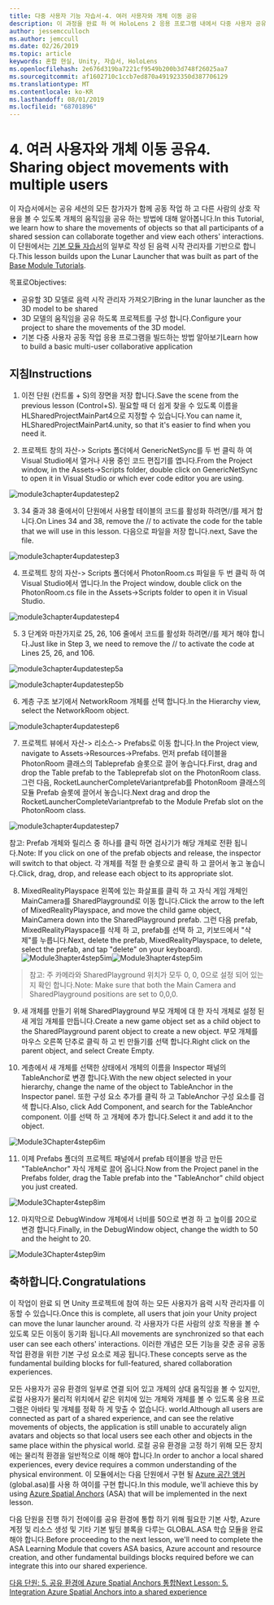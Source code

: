 ```yaml
---
title: 다중 사용자 기능 자습서-4. 여러 사용자와 개체 이동 공유
description: 이 과정을 완료 하 여 HoloLens 2 응용 프로그램 내에서 다중 사용자 공유 환경을 구현 하는 방법을 알아보세요.
author: jessemcculloch
ms.author: jemccull
ms.date: 02/26/2019
ms.topic: article
keywords: 혼합 현실, Unity, 자습서, HoloLens
ms.openlocfilehash: 2e676d319ba7221cf9549b200b3d748f26025aa7
ms.sourcegitcommit: af1602710c1ccb7ed870a491923350d387706129
ms.translationtype: MT
ms.contentlocale: ko-KR
ms.lasthandoff: 08/01/2019
ms.locfileid: "68701896"
---
```

# <a name="4-sharing-object-movements-with-multiple-users"></a><span data-ttu-id="e89a5-105">4. 여러 사용자와 개체 이동 공유</span><span class="sxs-lookup"><span data-stu-id="e89a5-105">4. Sharing object movements with multiple users</span></span>

<span data-ttu-id="e89a5-106">이 자습서에서는 공유 세션의 모든 참가자가 함께 공동 작업 하 고 다른 사람의 상호 작용을 볼 수 있도록 개체의 움직임을 공유 하는 방법에 대해 알아봅니다.</span><span class="sxs-lookup"><span data-stu-id="e89a5-106">In this Tutorial, we learn how to share the movements of objects so that all participants of a shared session can collaborate together and view each others' interactions.</span></span> <span data-ttu-id="e89a5-107">이 단원에서는 [기본 모듈 자습서](mrlearning-base.md)의 일부로 작성 된 음력 시작 관리자를 기반으로 합니다.</span><span class="sxs-lookup"><span data-stu-id="e89a5-107">This lesson builds upon the Lunar Launcher that was built as part of the [Base Module Tutorials](mrlearning-base.md).</span></span>

<span data-ttu-id="e89a5-108">목표로</span><span class="sxs-lookup"><span data-stu-id="e89a5-108">Objectives:</span></span>

- <span data-ttu-id="e89a5-109">공유할 3D 모델로 음력 시작 관리자 가져오기</span><span class="sxs-lookup"><span data-stu-id="e89a5-109">Bring in the lunar launcher as the 3D model to be shared</span></span>
- <span data-ttu-id="e89a5-110">3D 모델의 움직임을 공유 하도록 프로젝트를 구성 합니다.</span><span class="sxs-lookup"><span data-stu-id="e89a5-110">Configure your project to share the movements of the 3D model.</span></span>
- <span data-ttu-id="e89a5-111">기본 다중 사용자 공동 작업 응용 프로그램을 빌드하는 방법 알아보기</span><span class="sxs-lookup"><span data-stu-id="e89a5-111">Learn how to build a basic multi-user collaborative application</span></span>

## <a name="instructions"></a><span data-ttu-id="e89a5-112">지침</span><span class="sxs-lookup"><span data-stu-id="e89a5-112">Instructions</span></span>


1. <span data-ttu-id="e89a5-113">이전 단원 (컨트롤 + S)의 장면을 저장 합니다.</span><span class="sxs-lookup"><span data-stu-id="e89a5-113">Save the scene from the previous lesson (Control+S).</span></span> <span data-ttu-id="e89a5-114">필요할 때 더 쉽게 찾을 수 있도록 이름을 HLSharedProjectMainPart4으로 지정할 수 있습니다.</span><span class="sxs-lookup"><span data-stu-id="e89a5-114">You can name it, HLSharedProjectMainPart4.unity, so that it's easier to find when you need it.</span></span>

2. <span data-ttu-id="e89a5-115">프로젝트 창의 자산-> Scripts 폴더에서 GenericNetSync를 두 번 클릭 하 여 Visual Studio에서 열거나 사용 중인 코드 편집기를 엽니다.</span><span class="sxs-lookup"><span data-stu-id="e89a5-115">From the Project window, in the Assets->Scripts folder, double click on GenericNetSync to open it in Visual Studio or which ever code editor you are using.</span></span>  

![module3chapter4updatestep2](images/module3chapter4updatestep2.png)

3. <span data-ttu-id="e89a5-117">34 줄과 38 줄에서이 단원에서 사용할 테이블의 코드를 활성화 하려면//를 제거 합니다.</span><span class="sxs-lookup"><span data-stu-id="e89a5-117">On Lines 34 and 38, remove the // to activate the code for the table that we will use in this lesson.</span></span> <span data-ttu-id="e89a5-118">다음으로 파일을 저장 합니다.</span><span class="sxs-lookup"><span data-stu-id="e89a5-118">next, Save the file.</span></span> 

![module3chapter4updatestep3](images/module3chapter4updatestep3.png)

4. <span data-ttu-id="e89a5-120">프로젝트 창의 자산-> Scripts 폴더에서 PhotonRoom.cs 파일을 두 번 클릭 하 여 Visual Studio에서 엽니다.</span><span class="sxs-lookup"><span data-stu-id="e89a5-120">In the Project window, double click on the PhotonRoom.cs file in the Assets->Scripts folder to open it in Visual Studio.</span></span> 

![module3chapter4updatestep4](images/module3chapter4updatestep4.png)

5. <span data-ttu-id="e89a5-122">3 단계와 마찬가지로 25, 26, 106 줄에서 코드를 활성화 하려면//를 제거 해야 합니다.</span><span class="sxs-lookup"><span data-stu-id="e89a5-122">Just like in Step 3, we need to remove the // to activate the code at Lines 25, 26, and 106.</span></span>

![module3chapter4updatestep5a](images/module3chapter4updatestep5a.png) 

![module3chapter4updatestep5b](images/module3chapter4updatestep5b.png)

6. <span data-ttu-id="e89a5-125">계층 구조 보기에서 NetworkRoom 개체를 선택 합니다.</span><span class="sxs-lookup"><span data-stu-id="e89a5-125">In the Hierarchy view, select the NetworkRoom object.</span></span>

![module3chapter4updatestep6](images/module3chapter4updatestep6.png)

7. <span data-ttu-id="e89a5-127">프로젝트 뷰에서 자산-> 리소스-> Prefabs로 이동 합니다.</span><span class="sxs-lookup"><span data-stu-id="e89a5-127">In the Project view, navigate to Assets->Resources->Prefabs.</span></span> <span data-ttu-id="e89a5-128">먼저 prefab 테이블을 PhotonRoom 클래스의 Tableprefab 슬롯으로 끌어 놓습니다.</span><span class="sxs-lookup"><span data-stu-id="e89a5-128">First, drag and drop the Table prefab to the Tableprefab slot on the PhotonRoom class.</span></span> <span data-ttu-id="e89a5-129">그런 다음, RocketLauncherCompleteVariantprefab를 PhotonRoom 클래스의 모듈 Prefab 슬롯에 끌어서 놓습니다.</span><span class="sxs-lookup"><span data-stu-id="e89a5-129">Next drag and drop the RocketLauncherCompleteVariantprefab to the Module Prefab slot on the PhotonRoom class.</span></span>

![module3chapter4updatestep7](images/module3chapter4updatestep7.png)

   <span data-ttu-id="e89a5-131">참고: Prefab 개체와 릴리스 중 하나를 클릭 하면 검사기가 해당 개체로 전환 됩니다.</span><span class="sxs-lookup"><span data-stu-id="e89a5-131">Note: If you click on one of the prefab objects and release, the inspector will switch to that object.</span></span> <span data-ttu-id="e89a5-132">각 개체를 적절 한 슬롯으로 클릭 하 고 끌어서 놓고 놓습니다.</span><span class="sxs-lookup"><span data-stu-id="e89a5-132">Click, drag, drop, and release each object to its appropriate slot.</span></span>

8. <span data-ttu-id="e89a5-133">MixedRealityPlayspace 왼쪽에 있는 화살표를 클릭 하 고 자식 게임 개체인 MainCamera를 SharedPlayground로 이동 합니다.</span><span class="sxs-lookup"><span data-stu-id="e89a5-133">Click the arrow to the left of MixedRealityPlayspace, and move the child game object, MainCamera down into the SharedPlayground prefab.</span></span> <span data-ttu-id="e89a5-134">그런 다음 prefab, MixedRealityPlayspace를 삭제 하 고, prefab를 선택 하 고, 키보드에서 "삭제"를 누릅니다.</span><span class="sxs-lookup"><span data-stu-id="e89a5-134">Next, delete the prefab, MixedRealityPlayspace, to delete, select the prefab, and tap "delete" on your keyboard).</span></span>
<span data-ttu-id="e89a5-135">![Module3hapter4step5im](images/module3chapter4step5im.PNG)</span><span class="sxs-lookup"><span data-stu-id="e89a5-135">![Module3hapter4step5im](images/module3chapter4step5im.PNG)</span></span>

><span data-ttu-id="e89a5-136">참고:  주 카메라와 SharedPlayground 위치가 모두 0, 0, 0으로 설정 되어 있는지 확인 합니다.</span><span class="sxs-lookup"><span data-stu-id="e89a5-136">Note:  Make sure that both the Main Camera and SharedPlayground positions are set to 0,0,0.</span></span>
>

9. <span data-ttu-id="e89a5-137">새 개체를 만들기 위해 SharedPlayground 부모 개체에 대 한 자식 개체로 설정 된 새 게임 개체를 만듭니다.</span><span class="sxs-lookup"><span data-stu-id="e89a5-137">Create a new game object set as a child object to the SharedPlayground parent object to create a new object.</span></span> <span data-ttu-id="e89a5-138">부모 개체를 마우스 오른쪽 단추로 클릭 하 고 빈 만들기를 선택 합니다.</span><span class="sxs-lookup"><span data-stu-id="e89a5-138">Right click on the parent object, and select Create Empty.</span></span> 

10. <span data-ttu-id="e89a5-139">계층에서 새 개체를 선택한 상태에서 개체의 이름을 Inspector 패널의 TableAnchor로 변경 합니다.</span><span class="sxs-lookup"><span data-stu-id="e89a5-139">With the new object selected in your hierarchy, change the name of the object to TableAnchor in the Inspector panel.</span></span> <span data-ttu-id="e89a5-140">또한 구성 요소 추가를 클릭 하 고 TableAnchor 구성 요소를 검색 합니다.</span><span class="sxs-lookup"><span data-stu-id="e89a5-140">Also, click Add Component, and search for the TableAnchor component.</span></span> <span data-ttu-id="e89a5-141">이를 선택 하 고 개체에 추가 합니다.</span><span class="sxs-lookup"><span data-stu-id="e89a5-141">Select it and add it to the object.</span></span> 

![Module3Chapter4step6im](images/module3chapter4step7im.PNG)

11. <span data-ttu-id="e89a5-143">이제 Prefabs 폴더의 프로젝트 패널에서 prefab 테이블을 방금 만든 "TableAnchor" 자식 개체로 끌어 옵니다.</span><span class="sxs-lookup"><span data-stu-id="e89a5-143">Now from the Project panel in the Prefabs folder, drag the Table prefab into the "TableAnchor" child object you just created.</span></span>

![Module3Chapter4step8im](images/module3chapter4step8im.PNG)

12. <span data-ttu-id="e89a5-145">마지막으로 DebugWindow 개체에서 너비를 50으로 변경 하 고 높이를 20으로 변경 합니다.</span><span class="sxs-lookup"><span data-stu-id="e89a5-145">Finally, in the DebugWindow object, change the width to 50 and the height to 20.</span></span>

![Module3Chapter4step9im](images/module3chapter4step11im.PNG)

## <a name="congratulations"></a><span data-ttu-id="e89a5-147">축하합니다.</span><span class="sxs-lookup"><span data-stu-id="e89a5-147">Congratulations</span></span>


<span data-ttu-id="e89a5-148">이 작업이 완료 되 면 Unity 프로젝트에 참여 하는 모든 사용자가 음력 시작 관리자를 이동할 수 있습니다.</span><span class="sxs-lookup"><span data-stu-id="e89a5-148">Once this is complete, all users that join your Unity project can move the lunar launcher around.</span></span> <span data-ttu-id="e89a5-149">각 사용자가 다른 사람의 상호 작용을 볼 수 있도록 모든 이동이 동기화 됩니다.</span><span class="sxs-lookup"><span data-stu-id="e89a5-149">All movements are synchronized so that each user can see each others' interactions.</span></span> <span data-ttu-id="e89a5-150">이러한 개념은 모든 기능을 갖춘 공유 공동 작업 환경을 위한 기본 구성 요소로 제공 됩니다.</span><span class="sxs-lookup"><span data-stu-id="e89a5-150">These concepts serve as the fundamental building blocks for full-featured, shared collaboration experiences.</span></span> 

<span data-ttu-id="e89a5-151">모든 사용자가 공유 환경의 일부로 연결 되어 있고 개체의 상대 움직임을 볼 수 있지만, 로컬 사용자가 물리적 위치에서 같은 위치에 있는 개체와 개체를 볼 수 있도록 응용 프로그램은 아바타 및 개체를 정확 하 게 맞출 수 없습니다. world.</span><span class="sxs-lookup"><span data-stu-id="e89a5-151">Although all users are connected as part of a shared experience, and can see the relative movements of objects, the application is still unable to accurately align avatars and objects so that local users see each other and objects in the same place within the physical world.</span></span> <span data-ttu-id="e89a5-152">로컬 공유 환경을 고정 하기 위해 모든 장치에는 물리적 환경을 일반적으로 이해 해야 합니다.</span><span class="sxs-lookup"><span data-stu-id="e89a5-152">In order to anchor a local shared experiences, every device requires a common understanding of the physical environment.</span></span> <span data-ttu-id="e89a5-153">이 모듈에서는 다음 단원에서 구현 될 [Azure 공간 앵커](<https://azure.microsoft.com/en-us/services/spatial-anchors/>) (global.asa)를 사용 하 여이를 구현 합니다.</span><span class="sxs-lookup"><span data-stu-id="e89a5-153">In this module, we'll achieve this by using [Azure Spatial Anchors](<https://azure.microsoft.com/en-us/services/spatial-anchors/>) (ASA) that will be implemented in the next lesson.</span></span>

<span data-ttu-id="e89a5-154">다음 단원을 진행 하기 전에이를 공유 환경에 통합 하기 위해 필요한 기본 사항, Azure 계정 및 리소스 생성 및 기타 기본 빌딩 블록을 다루는 GLOBAL.ASA 학습 모듈을 완료 해야 합니다.</span><span class="sxs-lookup"><span data-stu-id="e89a5-154">Before proceeding to the next lesson, we'll need to complete the ASA Learning Module that covers ASA basics, Azure account and resource creation, and other fundamental buildings blocks required before we can integrate this into our shared experience.</span></span>

<span data-ttu-id="e89a5-155">[다음 단원: 5. 공유 환경에 Azure Spatial Anchors 통합](mrlearning-sharing(photon)-ch5.md)</span><span class="sxs-lookup"><span data-stu-id="e89a5-155">[Next Lesson: 5. Integration Azure Spatial Anchors into a shared experience](mrlearning-sharing(photon)-ch5.md)</span></span>

